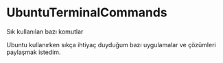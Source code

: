 # UbuntuTerminalCommands
Sık kullanılan bazı komutlar

Ubuntu kullanırken sıkça ihtiyaç duyduğum bazı uygulamalar ve çözümleri paylaşmak istedim.

